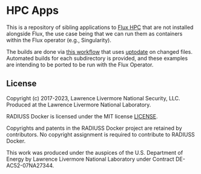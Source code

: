 # HPC Apps

This is a repository of sibling applications to [Flux HPC](https://github.com/rse-ops/flux-hpc)
that are not installed alongside Flux, the use case being that we can run them as containers
within the Flux operator (e.g., Singularity).

The builds are done via [this workflow](.github/workflows/build-matrices.yaml)
that uses [uptodate](https://github.com/vsoch/uptodate) on changed files.
Automated builds for each subdirectory is provided, and these examples
are intending to be ported to be run with the Flux Operator.


License
-------

Copyright (c) 2017-2023, Lawrence Livermore National Security, LLC. 
Produced at the Lawrence Livermore National Laboratory.

RADIUSS Docker is licensed under the MIT license [LICENSE](./LICENSE).

Copyrights and patents in the RADIUSS Docker project are retained by
contributors. No copyright assignment is required to contribute to RADIUSS
Docker.

This work was produced under the auspices of the U.S. Department of
Energy by Lawrence Livermore National Laboratory under Contract
DE-AC52-07NA27344.
